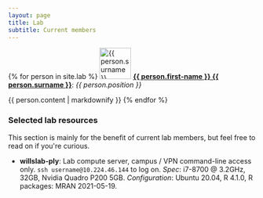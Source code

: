 ```yaml
---
layout: page
title: Lab
subtitle: Current members
---
```


{% for person in site.lab %}
  <img src="{{ person.thumbnail-img }}" alt="{{ person.surname }}" style="width:64px;">
  <b><a href="{{ person.link }}">{{ person.first-name }} {{ person.surname }}</a></b>: <i>{{ person.position }}</i>
  <p>{{ person.content | markdownify }}
{% endfor %}

### Selected lab resources

This section is mainly for the benefit of current lab members, but feel free to read on if you're curious.

- **willslab-ply**: Lab compute server, campus / VPN command-line access only. `ssh username@10.224.46.144` to log on. _Spec_: i7-8700 @ 3.2GHz, 32GB, Nvidia Quadro P200 5GB. _Configuration_: Ubuntu 20.04, R 4.1.0, R packages: MRAN 2021-05-19.  


